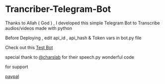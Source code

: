 # Trancriber-Telegram-Bot

Thanks to Allah ( God ) , I developed this simple Telegram Bot to Transcribe audios/videos made with python 

Before Deploying , edit api_id , api_hash & Token vars in bot.py file

Check out this [Test Bot ](https://t.me/transhcjj6543bot)


special thank to [@charslab](https://github.com/charslab) for their speech.py wonderful code 

for support 

[paypal](https://www.paypal.com/paypalme/kelectronic89)
